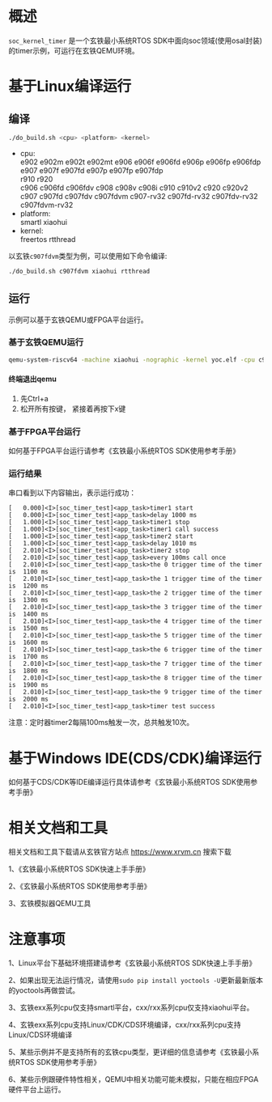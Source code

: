 # 概述

`soc_kernel_timer` 是一个玄铁最小系统RTOS SDK中面向soc领域(使用osal封装)的timer示例，可运行在玄铁QEMU环境。

# 基于Linux编译运行

## 编译

```bash
./do_build.sh <cpu> <platform> <kernel>
```
- cpu: <br />
        e902 e902m e902t e902mt e906 e906f e906fd e906p e906fp e906fdp e907 e907f e907fd e907p e907fp e907fdp <br />
        r910 r920 <br />
        c906 c906fd c906fdv c908 c908v c908i c910 c910v2 c920 c920v2 <br />
        c907 c907fd c907fdv c907fdvm c907-rv32 c907fd-rv32 c907fdv-rv32 c907fdvm-rv32
- platform: <br />
        smartl xiaohui
- kernel: <br />
        freertos rtthread

以玄铁`c907fdvm`类型为例，可以使用如下命令编译:
```bash
./do_build.sh c907fdvm xiaohui rtthread
```

## 运行

示例可以基于玄铁QEMU或FPGA平台运行。

### 基于玄铁QEMU运行

```bash
qemu-system-riscv64 -machine xiaohui -nographic -kernel yoc.elf -cpu c907fdvm
```

#### 终端退出qemu

1. 先Ctrl+a
2. 松开所有按键， 紧接着再按下x键

### 基于FPGA平台运行

如何基于FPGA平台运行请参考《玄铁最小系统RTOS SDK使用参考手册》

### 运行结果

串口看到以下内容输出，表示运行成功：

```cli
[   0.000]<I>[soc_timer_test]<app_task>timer1 start
[   0.000]<I>[soc_timer_test]<app_task>delay 1000 ms
[   1.000]<I>[soc_timer_test]<app_task>timer1 stop
[   1.000]<I>[soc_timer_test]<app_task>timer1 call success
[   1.000]<I>[soc_timer_test]<app_task>timer2 start
[   1.000]<I>[soc_timer_test]<app_task>delay 1010 ms
[   2.010]<I>[soc_timer_test]<app_task>timer2 stop
[   2.010]<I>[soc_timer_test]<app_task>every 100ms call once
[   2.010]<I>[soc_timer_test]<app_task>the 0 trigger time of the timer is  1100 ms
[   2.010]<I>[soc_timer_test]<app_task>the 1 trigger time of the timer is  1200 ms
[   2.010]<I>[soc_timer_test]<app_task>the 2 trigger time of the timer is  1300 ms
[   2.010]<I>[soc_timer_test]<app_task>the 3 trigger time of the timer is  1400 ms
[   2.010]<I>[soc_timer_test]<app_task>the 4 trigger time of the timer is  1500 ms
[   2.010]<I>[soc_timer_test]<app_task>the 5 trigger time of the timer is  1600 ms
[   2.010]<I>[soc_timer_test]<app_task>the 6 trigger time of the timer is  1700 ms
[   2.010]<I>[soc_timer_test]<app_task>the 7 trigger time of the timer is  1800 ms
[   2.010]<I>[soc_timer_test]<app_task>the 8 trigger time of the timer is  1900 ms
[   2.010]<I>[soc_timer_test]<app_task>the 9 trigger time of the timer is  2000 ms
[   2.010]<I>[soc_timer_test]<app_task>timer test success
```
注意：定时器timer2每隔100ms触发一次，总共触发10次。

# 基于Windows IDE(CDS/CDK)编译运行

如何基于CDS/CDK等IDE编译运行具体请参考《玄铁最小系统RTOS SDK使用参考手册》

# 相关文档和工具

相关文档和工具下载请从玄铁官方站点 https://www.xrvm.cn 搜索下载

1、《玄铁最小系统RTOS SDK快速上手手册》

2、《玄铁最小系统RTOS SDK使用参考手册》

3、玄铁模拟器QEMU工具


# 注意事项

1、Linux平台下基础环境搭建请参考《玄铁最小系统RTOS SDK快速上手手册》

2、如果出现无法运行情况，请使用`sudo pip install yoctools -U`更新最新版本的yoctools再做尝试。

3、玄铁exx系列cpu仅支持smartl平台，cxx/rxx系列cpu仅支持xiaohui平台。

4、玄铁exx系列cpu支持Linux/CDK/CDS环境编译，cxx/rxx系列cpu支持Linux/CDS环境编译

5、某些示例并不是支持所有的玄铁cpu类型，更详细的信息请参考《玄铁最小系统RTOS SDK使用参考手册》

6、某些示例跟硬件特性相关，QEMU中相关功能可能未模拟，只能在相应FPGA硬件平台上运行。


